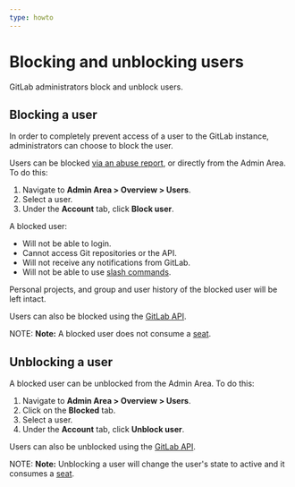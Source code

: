 ```yaml
---
type: howto
---
```


# Blocking and unblocking users

GitLab administrators block and unblock users.

## Blocking a user

In order to completely prevent access of a user to the GitLab instance, administrators can choose to
block the user.

Users can be blocked [via an abuse report](abuse_reports.md#blocking-users),
or directly from the Admin Area. To do this:

1. Navigate to  **Admin Area > Overview > Users**.
1. Select a user.
1. Under the **Account** tab, click **Block user**.

A blocked user:

- Will not be able to login.
- Cannot access Git repositories or the API.
- Will not receive any notifications from GitLab.
- Will not be able to use [slash commands](../../integration/slash_commands.md).

Personal projects, and group and user history of the blocked user will be left intact.

Users can also be blocked using the [GitLab API](../../api/users.md#block-user).

NOTE: **Note:**
A blocked user does not consume a [seat](../../subscriptions/index.md#managing-subscriptions).

## Unblocking a user

A blocked user can be unblocked from the Admin Area. To do this:

1. Navigate to  **Admin Area > Overview > Users**.
1. Click on the **Blocked** tab.
1. Select a user.
1. Under the **Account** tab, click **Unblock user**.

Users can also be unblocked using the [GitLab API](../../api/users.md#unblock-user).

NOTE: **Note:**
Unblocking a user will change the user's state to active and it consumes a
[seat](../../subscriptions/index.md#managing-subscriptions).
